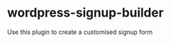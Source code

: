 wordpress-signup-builder
========================

Use this plugin to create a customised signup form